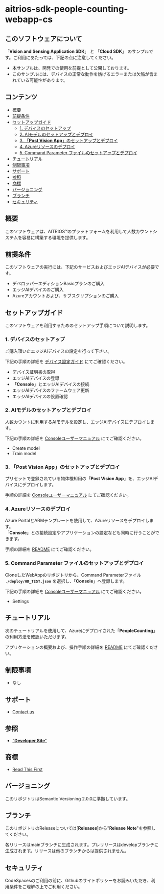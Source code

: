 # aitrios-sdk-people-counting-webapp-cs

## このソフトウェアについて

「**Vision and Sensing Application SDK**」 と 「**Cloud SDK**」 のサンプルです。ご利用にあたっては、下記の点に注意してください。

- 本サンプルは、開発での使用を前提として公開しております。
- このサンプルには、デバイスの正常な動作を妨げるエラーまたは欠陥が含まれている可能性があります。

## コンテンツ <!-- omit in toc -->

- [概要](#概要)
- [前提条件](#前提条件)
- [セットアップガイド](#セットアップガイド)
  - [1. デバイスのセットアップ](#1-デバイスのセットアップ)
  - [2. AIモデルのセットアップとデプロイ](#2-aiモデルのセットアップとデプロイ)
  - [3. 「**Post Vision App**」のセットアップとデプロイ](#3-post-vision-appのセットアップとデプロイ)
  - [4. Azureリソースのデプロイ](#4-azureリソースのデプロイ)
  - [5. Command Parameter ファイルのセットアップとデプロイ](#5-command-parameter-ファイルのセットアップとデプロイ)
- [チュートリアル](#チュートリアル)
- [制限事項](#制限事項)
- [サポート](#サポート)
- [参照](#参照)
- [商標](#商標)
- [バージョニング](#バージョニング)
- [ブランチ](#ブランチ)
- [セキュリティ](#セキュリティ)

## 概要

このソフトウェアは、AITRIOS&trade;のプラットフォームを利用して人数カウントシステムを容易に構築する環境を提供します。

## 前提条件

このソフトウェアの実行には、下記のサービスおよびエッジAIデバイスが必要です。

- デベロッパーエディションBasicプランのご購入
- エッジAIデバイスのご購入
- Azureアカウントおよび、サブスクリプションのご購入

## セットアップガイド

このソフトウェアを利用するためのセットアップ手順について説明します。

### 1. デバイスのセットアップ

ご購入頂いたエッジAIデバイスの設定を行って下さい。

下記の手順の詳細を [デバイス設定ガイド](https://developer.aitrios.sony-semicon.com/documents/device-setup-guide) にてご確認ください。

- デバイス証明書の取得
- エッジAIデバイスの登録
- 「**Console**」とエッジAIデバイスの接続
- エッジAIデバイスのファームウェア更新
- エッジAIデバイスの設置確認

### 2. AIモデルのセットアップとデプロイ

人数カウントに利用するAIモデルを設定し、エッジAIデバイスにデプロイします。

下記の手順の詳細を [Consoleユーザーマニュアル](https://developer.aitrios.sony-semicon.com/documents/console-user-manual
) にてご確認ください。

- Create model
- Train model

### 3. 「**Post Vision App**」のセットアップとデプロイ

プリセットで登録されている物体検知用の「**Post Vision App**」を、エッジAIデバイスにデプロイします。

手順の詳細を [Consoleユーザーマニュアル](https://developer.aitrios.sony-semicon.com/documents/console-user-manual
) にてご確認ください。

### 4. Azureリソースのデプロイ

Azure PortalとARMテンプレートを使用して、Azureリソースをデプロイします。</br>
「**Console**」との接続設定やアプリケーションの設定なども同時に行うことができます。

手順の詳細を [README](./deploy/README_ja.md) にてご確認ください。

### 5. Command Parameter ファイルのセットアップとデプロイ

CloneしたWebAppのリポジトリから、Command Parameterファイル **`./deploy/HD_TEST.json`** を選択し、「**Console**」へ登録します。

下記の手順の詳細を [Consoleユーザーマニュアル](https://developer.aitrios.sony-semicon.com/documents/console-user-manual
) にてご確認ください。

- Settings

## チュートリアル

次のチュートリアルを使用して、Azureにデプロイされた「**PeopleCounting**」の利用方法を確認いただけます。

アプリケーションの概要および、操作手順の詳細を [README](./PeopleCountingApp/README_ja.md) にてご確認ください。

## 制限事項

- なし

## サポート

- [Contact us](https://developer.aitrios.sony-semicon.com/contact-us/)

## 参照

- ["**Developer Site**"](https://developer.aitrios.sony-semicon.com)

## 商標

- [Read This First](https://developer.aitrios.sony-semicon.com/development-guides/documents/manuals/)

## バージョニング

このリポジトリはSemantic Versioning 2.0.0に準拠しています。

## ブランチ

このリポジトリのReleaseについては[**Releases**]から"**Release Note**"を参照してください。

各リリースはmainブランチに生成されます。プレリリースはdevelopブランチに生成されます。リリースは他のブランチからは提供されません。

## セキュリティ

CodeSpacesのご利用の前に、Githubのサイトポリシーをお読みいただき、利用条件をご理解の上でご利用ください。